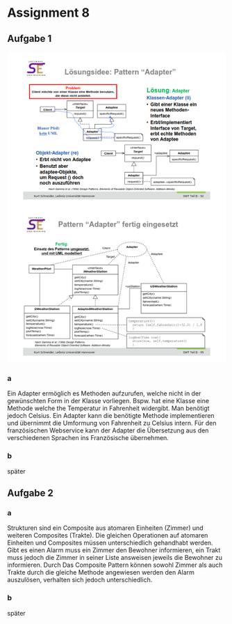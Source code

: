 # Assignment 8

## Aufgabe 1

![alt text](image-9.png)
![alt text](image-10.png)

### a 

Ein Adapter ermöglich es Methoden aufzurufen, welche nicht in der gewünschten Form in der Klasse vorliegen. Bspw. hat eine Klasse eine Methode welche the Temperatur in Fahrenheit widergibt. Man benötigt jedoch Celsius. Ein Adapter kann die benötigte Methode implementieren und übernimmt die Umformung von Fahrenheit zu Celsius intern. Für den französischen Webservice kann der Adapter die Übersetzung aus den verschiedenen Sprachen ins Französische übernehmen. 

### b

später

## Aufgabe 2

### a

Strukturen sind ein Composite aus atomaren Einheiten (Zimmer) und weiteren Composites (Trakte). Die gleichen Operationen auf atomaren Einheiten und Composites müssen unterschiedlich gehandhabt werden. Gibt es einen Alarm muss ein Zimmer den Bewohner informieren, ein Trakt muss jedoch die Zimmer in seiner Liste answeisen jeweils die Bewohner zu informieren. Durch Das Composite Pattern können sowohl Zimmer als auch Trakte durch die gleiche Methode angewiesen werden den Alarm auszulösen, verhalten sich jedoch unterschiedlich. 

### b

später
